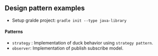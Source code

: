 ## Design pattern examples

- Setup gralde project: `gradle init --type java-library`

#### Patterns

- `strategy` : Implementation of duck behavior using `strategy pattern`.
- `observer`: Implementation of publish subscribe model.

